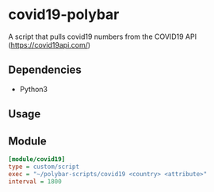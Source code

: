 # covid19-polybar
A script that pulls covid19 numbers from the COVID19 API (https://covid19api.com/)

## Dependencies
* Python3

## Usage

## Module

```ini
[module/covid19]
type = custom/script
exec = "~/polybar-scripts/covid19 <country> <attribute>"
interval = 1800
```
